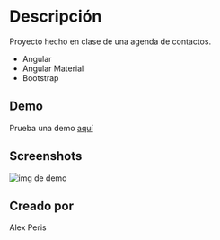 # Descripción

Proyecto hecho en clase de una agenda de contactos.

* Angular
* Angular Material
* Bootstrap 

## Demo

Prueba una demo [aquí](https://contactos-145f2.web.app/)

## Screenshots

![img de demo](https://i.imgur.com/itNwEgS.png)


## Creado por

Alex Peris
